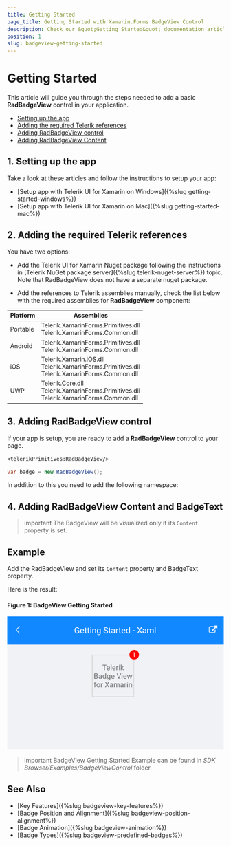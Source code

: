 ```yaml
---
title: Getting Started
page_title: Getting Started with Xamarin.Forms BadgeView Control 
description: Check our &quot;Getting Started&quot; documentation article for Telerik BadgeView for Xamarin control.
position: 1
slug: badgeview-getting-started
---
```


# Getting Started

This article will guide you through the steps needed to add a basic **RadBadgeView** control in your application.

* [Setting up the app](#1-setting-up-the-app)
* [Adding the required Telerik references](#2-adding-the-required-telerik-references)
* [Adding RadBadgeView control](#3-adding-radbadgeview-control)
* [Adding RadBadgeView Content](#3-adding-radbadgeview-content)

## 1. Setting up the app

Take a look at these articles and follow the instructions to setup your app:

- [Setup app with Telerik UI for Xamarin on Windows]({%slug getting-started-windows%})
- [Setup app with Telerik UI for Xamarin on Mac]({%slug getting-started-mac%})

## 2. Adding the required Telerik references

You have two options:

* Add the Telerik UI for Xamarin Nuget package following the instructions in [Telerik NuGet package server]({%slug telerik-nuget-server%}) topic. Note that RadBadgeView does not have a separate nuget package. 

* Add the references to Telerik assemblies manually, check the list below with the required assemblies for **RadBadgeView** component:

| Platform | Assemblies |
| -------- | ---------- |
| Portable | Telerik.XamarinForms.Primitives.dll <br />Telerik.XamarinForms.Common.dll |
| Android  | Telerik.XamarinForms.Primitives.dll<br/>Telerik.XamarinForms.Common.dll |
| iOS      | Telerik.Xamarin.iOS.dll <br/> Telerik.XamarinForms.Primitives.dll <br />Telerik.XamarinForms.Common.dll |
| UWP      | Telerik.Core.dll<br/>Telerik.XamarinForms.Primitives.dll <br/>Telerik.XamarinForms.Common.dll |

## 3. Adding RadBadgeView control

If your app is setup, you are ready to add a **RadBadgeView** control to your page. 

```XAML
<telerikPrimitives:RadBadgeView/>
```
```C#
var badge = new RadBadgeView();
```

In addition to this you need to add the following namespace:

<snippet id='xmlns-telerikprimitives'/>
<snippet id='ns-telerikprimitives'/>

## 4. Adding RadBadgeView Content and BadgeText

>important The BadgeView will be visualized only if its `Content` property is set. 

## Example

Add the RadBadgeView and set its `Content` property and BadgeText property.

<snippet id='badgeview-getting-started-xaml'/>
<snippet id='badgeview-getting-started-csharp'/>

Here is the result:

#### Figure 1: BadgeView Getting Started

![Getting Started Example](images/badgeview-getting-started.png)

>important BadgeView Getting Started Example can be found in *SDK Browser/Examples/BadgeViewControl* folder.

## See Also

- [Key Features]({%slug badgeview-key-features%})
- [Badge Position and Alignment]({%slug badgeview-position-alignment%})
- [Badge Animation]({%slug badgeview-animation%})
- [Badge Types]({%slug badgeview-predefined-badges%})
